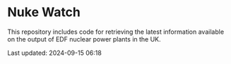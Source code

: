 # Nuke Watch

This repository includes code for retrieving the latest information available on the output of EDF nuclear power plants in the UK.

Last updated: 2024-09-15 06:18